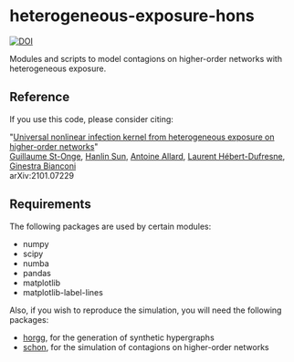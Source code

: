 # heterogeneous-exposure-hons
[![DOI](https://zenodo.org/badge/364075936.svg)](https://zenodo.org/badge/latestdoi/364075936)

Modules and scripts to model contagions on higher-order networks with heterogeneous exposure.

## Reference

If you use this code, please consider citing:

"[Universal nonlinear infection kernel from heterogeneous exposure on higher-order networks](https://arxiv.org/abs/2101.07229)" <br>
[Guillaume St-Onge](https://www.gstonge.ca), [Hanlin Sun](https://scholar.google.com/citations?user=b3mTmVgAAAAJ&hl=zh-CN), [Antoine Allard](https://antoineallard.github.io), [Laurent Hébert-Dufresne](https://laurenthebertdufresne.github.io), [Ginestra Bianconi](https://maths.qmul.ac.uk/~gbianconi/) <br>
arXiv:2101.07229

## Requirements

The following packages are used by certain modules:

- numpy
- scipy
- numba
- pandas
- matplotlib
- matplotlib-label-lines

Also, if you wish to reproduce the simulation, you will need the following
packages:

- [horgg](https://github.com/gstonge/horgg), for the generation of synthetic hypergraphs
- [schon](https://github.com/gstonge/schon), for the simulation of contagions on higher-order networks
